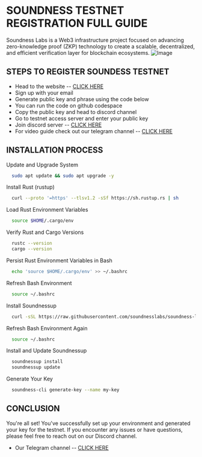 
# SOUNDNESS TESTNET REGISTRATION FULL GUIDE

Soundness Labs is a Web3 infrastructure project focused on advancing zero-knowledge proof (ZKP) technology to create a scalable, decentralized, and efficient verification layer for blockchain ecosystems.
![Image](https://github.com/user-attachments/assets/e9ced0ad-c3b2-467b-87af-92af607eddc6)



## STEPS TO REGISTER SOUNDESS TESTNET

 - Head to the website -- [CLICK HERE](https://soundness.xyz)
 - Sign up with your email
 - Generate public key and phrase using the code below
 - You can run the code on github codespace
 - Copy the public key and head to discord channel
 - Go to testnet access server and enter your public key
 - Join discord server -- [CLICK HERE](https://discord.gg/CY4BgwsF)
 - For video guide check out our telegram channel -- [CLICK HERE](https://t.me/crypto_with_shashi)
 


## INSTALLATION PROCESS

Update and Upgrade System

```bash
  sudo apt update && sudo apt upgrade -y
```
Install Rust (rustup)
```bash
  curl --proto '=https' --tlsv1.2 -sSf https://sh.rustup.rs | sh

```
Load Rust Environment Variables
```bash
  source $HOME/.cargo/env
```
Verify Rust and Cargo Versions
```bash
  rustc --version
  cargo --version
```
Persist Rust Environment Variables in Bash
```bash
  echo 'source $HOME/.cargo/env' >> ~/.bashrc
```
Refresh Bash Environment
```bash
  source ~/.bashrc
```
Install Soundnessup
```bash
  curl -sSL https://raw.githubusercontent.com/soundnesslabs/soundness-layer/main/soundnessup/install | bash
```
Refresh Bash Environment Again
```bash
  source ~/.bashrc
```
Install and Update Soundnessup
```bash
  soundnessup install
  soundnessup update
```
Generate Your Key
```bash
  soundness-cli generate-key --name my-key
```
## CONCLUSION

You're all set! You've successfully set up your environment and generated your key for the testnet. If you encounter any issues or have questions, please feel free to reach out on our Discord channel.

- Our Telegram channel -- [CLICK HERE](https://t.me/crypto_with_shashi)
